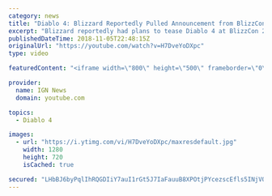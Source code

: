 ```yaml
---
category: news
title: "Diablo 4: Blizzard Reportedly Pulled Announcement from BlizzCon 2018 - IGN News"
excerpt: "Blizzard reportedly had plans to tease Diablo 4 at BlizzCon 2018, but pulled it at the last minute. Subscribe to the IGN News ..."
publishedDateTime: 2018-11-05T22:48:15Z
originalUrl: "https://youtube.com/watch?v=H7DveYoDXpc"
type: video

featuredContent: "<iframe width=\"800\" height=\"500\" frameborder=\"0\" src=\"https://www.youtube.com/embed/H7DveYoDXpc\" allow=\"accelerometer; autoplay; encrypted-media; gyroscope; picture-in-picture\" allowfullscreen></iframe>"

provider:
  name: IGN News
  domain: youtube.com

topics:
  - Diablo 4

images:
  - url: "https://i.ytimg.com/vi/H7DveYoDXpc/maxresdefault.jpg"
    width: 1280
    height: 720
    isCached: true

secured: "LHbBJ6byPqlIhRQGDIiY7auI1rGt5J7IaFauuB8XPOtjPYcezscEfls5INjVQE6Xj7UealLOTl3KLgwlzYA5O6gXVorMua/orLvfaam7f46pFJYj3kTdcYj2f++lTaTWsFx1zOxmzE+9g2BJkWTXO6P7s8qOpFark7BDLCY0eR5renhYMiI+jk/XM3NZOSExTrPDCZZkG0TVgMFzSVQVqTt3DNwgW50KhJwK785DUnxYT1sdyKultFgqcIin8lFyZovLgKc1zEmTmzPn3wu6ksMnZg/yb4ZQ+3ZH8gp/tFr4DDdL1F8hnAo09nN4dgYJtevAg1SGF/k7x4vsd38dDAJGR1RI6VlvS/92sFtmOe7iKBfbBK9x5bEXh9PcL+Yi4fnT7T5tmThFR+n/Yc3Bop21EWGgd2bcx/pWWrAk9iC3xVic4HHAuLdVw7zIEWX/;lXvTTBChT7F0M5XIffOwow=="
---
```


